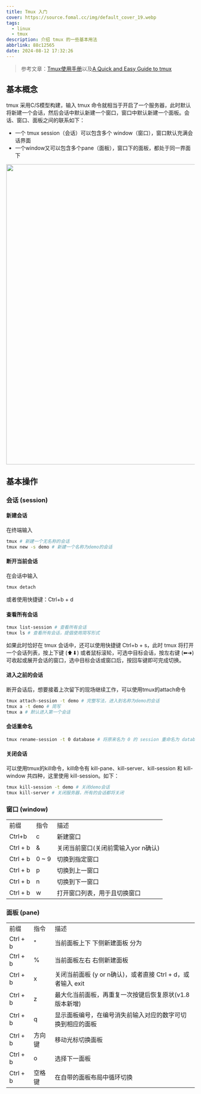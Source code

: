 ```yaml
---
title: Tmux 入门
cover: https://source.fomal.cc/img/default_cover_19.webp
tags:
  - linux
  - tmux
description: 介绍 tmux 的一些基本用法
abbrlink: 88c12565
date: 2024-08-12 17:32:26
---
```


> 参考文章：[Tmux使用手册](https://louiszhai.github.io/2017/09/30/tmux/)以及[A Quick and Easy Guide to tmux](https://hamvocke.com/blog/a-quick-and-easy-guide-to-tmux/)


## 基本概念
tmux 采用C/S模型构建，输入 tmux 命令就相当于开启了一个服务器，此时默认将新建一个会话，然后会话中默认新建一个窗口，窗口中默认新建一个面板。会话、窗口、面板之间的联系如下：
* 一个 tmux session（会话）可以包含多个 window（窗口），窗口默认充满会话界面
* 一个window又可以包含多个pane（面板），窗口下的面板，都处于同一界面下

<img src='http://louiszhai.github.io/docImages/tmux01.png' width=800 style="display: block; margin-left: auto; margin-right: auto;">

## 基本操作
### 会话 (session)
#### 新建会话
在终端输入
```bash
tmux # 新建一个无名称的会话
tmux new -s demo # 新建一个名称为demo的会话
```

#### 断开当前会话
在会话中输入
```bash
tmux detach
```

或者使用快捷键：Ctrl+b + d

#### 查看所有会话
```bash
tmux list-session # 查看所有会话
tmux ls # 查看所有会话，提倡使用简写形式
```

如果此时恰好在 tmux 会话中，还可以使用快捷键 Ctrl+b + s，此时 tmux 将打开一个会话列表，按上下键 (⬆︎⬇︎) 或者鼠标滚轮，可选中目标会话，按左右键 (⬅︎➜) 可收起或展开会话的窗口，选中目标会话或窗口后，按回车键即可完成切换。

#### 进入之前的会话
断开会话后，想要接着上次留下的现场继续工作，可以使用tmux的attach命令
```bash
tmux attach-session -t demo # 完整写法，进入到名称为demo的会话
tmux a -t demo # 简写
tmux a # 默认进入第一个会话
```

#### 会话重命名
```bash
tmux rename-session -t 0 database # 将原来名为 0 的 session 重命名为 database
```

#### 关闭会话
可以使用tmux的kill命令，kill命令有 kill-pane、kill-server、kill-session 和 kill-window 共四种，这里使用 kill-session。如下：
```bash
tmux kill-session -t demo # 关闭demo会话
tmux kill-server # 关闭服务器，所有的会话都将关闭
```

### 窗口 (window)
<table>
	<tbody>
    	<tr>
			<td>前缀</td>
			<td>指令</td>
			<td>描述</td>
		</tr>
		<tr>
			<td>Ctrl+b</td>
			<td>c</td>
			<td>新建窗口</td>
		</tr>
		<tr>
			<td>Ctrl + b</td>
			<td>&</td>
			<td>关闭当前窗口(关闭前需输入yor n确认)</td>
		</tr>
		<tr>
			<td>Ctrl + b</td>
			<td> 0 ~ 9 </td>
			<td>切换到指定窗口</td>
		</tr>
		<tr>
			<td>Ctrl + b</td>
			<td>p</td>
			<td>切换到上一窗口</td>
		</tr>
		<tr>
			<td>Ctrl + b</td>
			<td>n</td>
			<td>切换到下一窗口</td>
		</tr>
		<tr>
			<td>Ctrl + b</td>
			<td>w</td>
			<td>打开窗口列表，用于且切换窗口</td>
		</tr>
	</tbody>
</table>

### 面板 (pane)
<table>
	<tbody>
		<tr>
			<td>前缀</td>
			<td>指令</td>
			<td>描述</td>
		</tr>
		<tr>
			<td>Ctrl + b</td>
			<td>"</td>
			<td>当前面板上下 下侧新建面板 分为</td>
		</tr>
		<tr>
			<td>Ctrl + b</td>
			<td>%</td>
			<td>当前面板左右 右侧新建面板</td>
		</tr>
		<tr>
			<td>Ctrl + b</td>
			<td>x</td>
			<td>关闭当前面板 (y or n确认)，或者直接 Ctrl + d，或者输入 exit</td>
		</tr>
		<tr>
			<td>Ctrl + b</td>
			<td>z</td>
			<td>最大化当前面板，再重复一次按键后恢复原状(v1.8版本新增)</td>
		</tr>
		<tr>
			<td>Ctrl + b</td>
			<td>q</td>
			<td>显示面板编号，在编号消失前输入对应的数字可切换到相应的面板</td>
		</tr>
		<tr>
			<td>Ctrl + b</td>
			<td>方向键</td>
			<td>移动光标切换面板</td>
		</tr>
		<tr>
			<td>Ctrl + b</td>
			<td>o</td>
			<td>选择下一面板</td>
		</tr>
		<tr>
			<td>Ctrl + b</td>
			<td>空格键</td>
			<td>在自带的面板布局中循环切换</td>
		</tr>
	</tbody>
</table>



